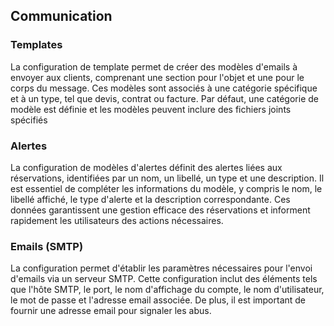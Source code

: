 ## Communication

### Templates
La configuration de template permet de créer des modèles d'emails à envoyer aux clients, comprenant une section pour l'objet et une pour le corps du message. Ces modèles sont associés à une catégorie spécifique et à un type, tel que devis, contrat ou facture. Par défaut, une catégorie de modèle est définie et les modèles peuvent inclure des fichiers joints spécifiés
### Alertes
La configuration de modèles d'alertes définit des alertes liées aux réservations, identifiées par un nom, un libellé, un type et une description.  Il est essentiel de compléter les informations du modèle, y compris le nom, le libellé affiché, le type d'alerte  et la description correspondante. Ces données garantissent une gestion efficace des réservations et informent rapidement les utilisateurs des actions nécessaires.
### Emails (SMTP)
La configuration permet d'établir les paramètres nécessaires pour l'envoi d'emails via un serveur SMTP. Cette configuration inclut des éléments tels que l'hôte SMTP, le port, le nom d'affichage du compte, le nom d'utilisateur, le mot de passe et l'adresse email associée. De plus, il est important de fournir une adresse email pour signaler les abus.
